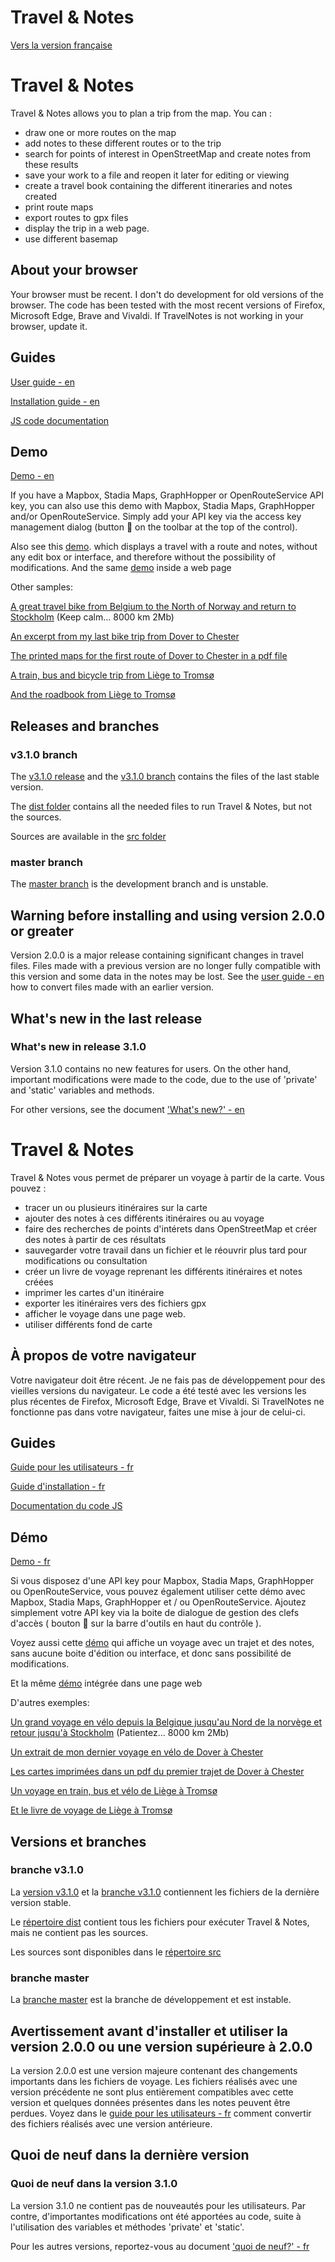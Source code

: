 # Travel & Notes 

<a href="#fr" >Vers la version française</a>

<a id="en" />

# Travel & Notes 

Travel & Notes allows you to plan a trip from the map. You can :
- draw one or more routes on the map
- add notes to these different routes or to the trip
- search for points of interest in OpenStreetMap and create notes from these results
- save your work to a file and reopen it later for editing or viewing
- create a travel book containing the different itineraries and notes created
- print route maps
- export routes to gpx files
- display the trip in a web page.
- use different basemap

## About your browser

Your browser must be recent. I don't do development for old versions of the browser. The code has been tested
with the most recent versions of Firefox, Microsoft Edge, Brave and Vivaldi. If TravelNotes is not working in your
browser, update it.

## Guides

[User guide - en ](https://github.com/wwwouaiebe/TravelNotes/blob/v3.1.0/TravelNotesGuides/en/UserGuideEN.md)

[Installation guide - en ](https://github.com/wwwouaiebe/TravelNotes/blob/v3.1.0/TravelNotesGuides/en/InstallationGuideEN.md)

[JS code documentation](https://wwwouaiebe.github.io/TravelNotes/techDoc/ )

## Demo

[Demo - en ](https://wwwouaiebe.github.io/TravelNotes/demo/?lng=en)

If you have a Mapbox, Stadia Maps, GraphHopper or OpenRouteService API key, you can also use this demo with Mapbox, Stadia Maps, GraphHopper and/or OpenRouteService. 
Simply add your API key via the access key management dialog (button 🔑 on the toolbar at the top of the control).

Also see this [demo](https://wwwouaiebe.github.io/TravelNotes/demo/viewer/?fil=aHR0cHM6Ly93d3dvdWFpZWJlLmdpdGh1Yi5pby9UcmF2ZWxOb3Rlcy9zYW1wbGVzL0xpZWdlL1N0YXRpb25Ub1lvdXRoSG9zdGVsLnRydg==).
which displays a travel with a route and notes, without any edit box or interface, and therefore without the possibility of modifications.
And the same [demo](https://wwwouaiebe.github.io/TravelNotes/samples/Liege/index.html) inside a web page

Other samples:

[A great travel bike from Belgium to the North of Norway and return to Stockholm](https://wwwouaiebe.github.io/TravelNotes/demo/viewer/?fil=aHR0cHM6Ly93d3dvdWFpZWJlLmdpdGh1Yi5pby9UcmF2ZWxOb3Rlcy9zYW1wbGVzL25vcmQvMjAxNS0yMDE4LU5vcmQudHJ2) (Keep calm... 8000 km 2Mb)

[An excerpt from my last bike trip from Dover to Chester](https://wwwouaiebe.github.io/TravelNotes/demo/viewer/?fil=aHR0cHM6Ly93d3dvdWFpZWJlLmdpdGh1Yi5pby9UcmF2ZWxOb3Rlcy9zYW1wbGVzL1VLMjAxOS9VSzIwMTkudHJ2) 

[The printed maps for the first route of Dover to Chester in a pdf file](https://wwwouaiebe.github.io/TravelNotes/samples/UK2019/UK2019.pdf)

[A train, bus and bicycle trip from Liège to Tromsø](https://wwwouaiebe.github.io/TravelNotes/demo/viewer/?fil=aHR0cHM6Ly93d3dvdWFpZWJlLmdpdGh1Yi5pby9UcmF2ZWxOb3Rlcy9zYW1wbGVzL0xpZWdlLVRyb21zby9zdW9taTIwMTgwNjA4LnRydg==)

[And the roadbook from Liège to Tromsø](https://wwwouaiebe.github.io/TravelNotes/samples/Liege-Tromso/suomi20180608-Roadbook.pdf)
  
## Releases and branches

### v3.1.0 branch

The [v3.1.0 release](https://github.com/wwwouaiebe/TravelNotes/releases/tag/v3.1.0) and the [v3.1.0 branch](https://github.com/wwwouaiebe/TravelNotes/tree/v3.1.0)
contains the files of the last stable version.

The [dist folder](https://github.com/wwwouaiebe/TravelNotes/tree/v3.1.0/dist) contains all the needed files to run Travel & Notes, but not the sources.

Sources are available in the [src folder](https://github.com/wwwouaiebe/TravelNotes/tree/v3.1.0/src)

### master branch

The [master branch](https://github.com/wwwouaiebe/TravelNotes/tree/master) is the development branch and is unstable. 

## Warning before installing and using version 2.0.0 or greater

Version 2.0.0 is a major release containing significant changes in travel files. Files made with a previous version are no 
longer fully compatible with this version and some data in the notes may be lost. See the 
[user guide - en](https://github.com/wwwouaiebe/TravelNotes/TravelNotesGuides/en/UserGuideEN.md#OpenFileWithV200)
how to convert files made with an earlier version.

## What's new in the last release

### What's new in release 3.1.0

Version 3.1.0 contains no new features for users. On the other hand, important modifications were made to the code,
due to the use of 'private' and 'static' variables and methods.

For other versions, see the document ['What's new?' - en ](https://github.com/wwwouaiebe/TravelNotes/TravelNotesGuides/en/WhatsNew.md)

<a id="fr" />

# Travel & Notes 

Travel & Notes vous permet de préparer un voyage à partir de la carte. Vous pouvez :
- tracer un ou plusieurs itinéraires sur la carte
- ajouter des notes à ces différents itinéraires ou au voyage
- faire des recherches de points d'intérets dans OpenStreetMap et créer des notes à partir de ces résultats
- sauvegarder votre travail dans un fichier et le réouvrir plus tard pour modifications ou consultation
- créer un livre de voyage reprenant les différents itinéraires et notes créées
- imprimer les cartes d'un itinéraire
- exporter les itinéraires vers des fichiers gpx
- afficher le voyage dans une page web.
- utiliser différents fond de carte

## À propos de votre navigateur

Votre navigateur doit être récent. Je ne fais pas de développement pour des vieilles versions du navigateur. Le code a été testé
avec les versions les plus récentes de Firefox, Microsoft Edge, Brave et Vivaldi. Si TravelNotes ne fonctionne pas dans votre
navigateur, faites une mise à jour de celui-ci.

## Guides

[Guide pour les utilisateurs - fr ](https://github.com/wwwouaiebe/TravelNotes/blob/v3.1.0/TravelNotesGuides/fr/GuideUtilisateurFR.md)

[Guide d'installation - fr ](https://github.com/wwwouaiebe/TravelNotes/blob/v3.1.0/TravelNotesGuides/fr/GuideInstallationFR.md)

[Documentation du code JS](https://wwwouaiebe.github.io/TravelNotes/techDoc/)

## Démo

[Demo - fr ](https://wwwouaiebe.github.io/TravelNotes/demo/?)

Si vous disposez d'une API key pour Mapbox, Stadia Maps, GraphHopper ou OpenRouteService, vous pouvez également utiliser cette démo avec Mapbox, Stadia Maps, GraphHopper et / ou OpenRouteService.
Ajoutez simplement votre API key via la boite de dialogue de gestion des clefs d'accès ( bouton 🔑 sur la barre d'outils en haut du contrôle ).

Voyez aussi cette [démo](https://wwwouaiebe.github.io/TravelNotes/demo/viewer/?fil=aHR0cHM6Ly93d3dvdWFpZWJlLmdpdGh1Yi5pby9UcmF2ZWxOb3Rlcy9zYW1wbGVzL0xpZWdlL1N0YXRpb25Ub1lvdXRoSG9zdGVsLnRydg==)
qui affiche un voyage avec un trajet et des notes, sans aucune boite d'édition ou interface, et donc sans possibilité de modifications.

Et la même [démo](https://wwwouaiebe.github.io/TravelNotes/samples/Liege/index.html) intégrée dans une page web

D'autres exemples:

[Un grand voyage en vélo depuis la Belgique jusqu'au Nord de la norvège et retour jusqu'à Stockholm](https://wwwouaiebe.github.io/TravelNotes/demo/viewer/?fil=aHR0cHM6Ly93d3dvdWFpZWJlLmdpdGh1Yi5pby9UcmF2ZWxOb3Rlcy9zYW1wbGVzL25vcmQvMjAxNS0yMDE4LU5vcmQudHJ2) (Patientez... 8000 km 2Mb)

[Un extrait de mon dernier voyage en vélo de Dover à Chester](https://wwwouaiebe.github.io/TravelNotes/demo/viewer/?fil=aHR0cHM6Ly93d3dvdWFpZWJlLmdpdGh1Yi5pby9UcmF2ZWxOb3Rlcy9zYW1wbGVzL1VLMjAxOS9VSzIwMTkudHJ2) 

[Les cartes imprimées dans un pdf du premier trajet de Dover à Chester](https://wwwouaiebe.github.io/TravelNotes/samples/UK2019/UK2019.pdf)

[Un voyage en train, bus et vélo de Liège à Tromsø](https://wwwouaiebe.github.io/TravelNotes/demo/viewer/?fil=aHR0cHM6Ly93d3dvdWFpZWJlLmdpdGh1Yi5pby9UcmF2ZWxOb3Rlcy9zYW1wbGVzL0xpZWdlLVRyb21zby9zdW9taTIwMTgwNjA4LnRydg==)

[Et le livre de voyage de Liège à Tromsø](https://wwwouaiebe.github.io/samples/Liege-Tromso/suomi20180608-Roadbook.pdf)

## Versions et branches

### branche v3.1.0

La [version v3.1.0](https://github.com/wwwouaiebe/TravelNotes/releases/tag/v3.1.0) et la [branche v3.1.0](https://github.com/wwwouaiebe/TravelNotes/tree/v3.1.0)
contiennent les fichiers de la dernière version stable.

Le [répertoire dist](https://github.com/wwwouaiebe/TravelNotes/tree/v3.1.0/dist) contient tous les fichiers pour exécuter Travel & Notes, mais ne contient pas les sources.

Les sources sont disponibles dans le [répertoire src](https://github.com/wwwouaiebe/TravelNotes/tree/v3.1.0/src)

### branche master

La [branche master](https://github.com/wwwouaiebe/TravelNotes/tree/master) est la branche de développement et est instable.

## Avertissement avant d'installer et utiliser la version 2.0.0 ou une version supérieure à 2.0.0

La version 2.0.0 est une version majeure contenant des changements importants dans les fichiers de voyage. Les fichiers réalisés avec une version précédente ne sont plus entièrement compatibles avec cette version 
et quelques données présentes dans les notes peuvent être perdues. Voyez dans le [guide pour les utilisateurs - fr](https://github.com/wwwouaiebe/TravelNotes/TravelNotesGuides/fr/GuideUtilisateurFR.md#OpenFileWithV200) 
comment convertir des fichiers réalisés avec une version antérieure.

## Quoi de neuf dans la dernière version

### Quoi de neuf dans la version 3.1.0

La version 3.1.0 ne contient pas de nouveautés pour les utilisateurs. Par contre, d'importantes modifications ont été apportées au code, 
suite à l'utilisation des variables et méthodes 'private' et 'static'.

Pour les autres versions, reportez-vous au document ['quoi de neuf?' - fr ](https://github.com/wwwouaiebe/TravelNotes/TravelNotesGuides/fr/QuoiDeNeuf.md)
